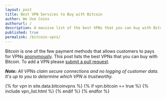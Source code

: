 ```yaml
---
layout: post
title: Best VPN Services to Buy with Bitcoin
author: We Use Coins
authorurl: /
description: A massive list of the best VPNs that you can buy with Bitcoin. 
published: true
permalink: /bitcoin-vpns/
---  
```

Bitcoin is one of the few payment methods that allows customers to pays for VPNs <a href="/use-bitcoin-anonymously/">anonymously</a>. This post lists the best VPNs that you can buy with Bitcoin. To add a VPN please [submit a pull request](https://github.com/sunnankar/wuc-new/blob/gh-pages/_data/bitcoinvpns.yml). 

<i><b>Note:</b> All VPNs claim secure connections and no logging of customer data. It's up to you to determine which VPN is trustworthy. </i>

{% for vpn in site.data.bitcoinvpns %}
{% if vpn.bitcoin == true %}
{% include vpn_list.html %}
{% endif %}
{% endfor %}